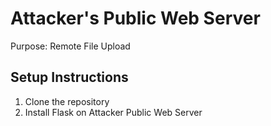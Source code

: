 # Attacker's Public Web Server

Purpose: Remote File Upload

## Setup Instructions
1. Clone the repository
2. Install Flask on Attacker Public Web Server
